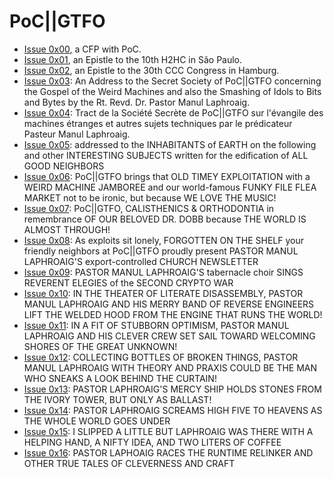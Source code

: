 # PoC||GTFO

* [Issue 0x00](pocorgtfo00.pdf), a CFP with PoC.
* [Issue 0x01](pocorgtfo01.pdf), an Epistle to the 10th H2HC in São Paulo.
* [Issue 0x02](pocorgtfo02.pdf), an Epistle to the 30th CCC Congress in Hamburg.
* [Issue 0x03](pocorgtfo03.pdf): An Address to the Secret Society of PoC||GTFO concerning the Gospel of the Weird Machines and also the Smashing of Idols to Bits and Bytes by the Rt. Revd. Dr. Pastor Manul Laphroaig.
* [Issue 0x04](pocorgtfo04.pdf): Tract de la Société Secrète de PoC||GTFO sur l'évangile des machines étranges et autres sujets techniques par le prédicateur Pasteur Manul Laphroaig.
* [Issue 0x05](pocorgtfo05.pdf): addressed to the INHABITANTS of EARTH on the following and other INTERESTING SUBJECTS written for the edification of ALL GOOD NEIGHBORS
* [Issue 0x06](pocorgtfo06.pdf): PoC||GTFO brings that OLD TIMEY EXPLOITATION with a WEIRD MACHINE JAMBOREE and our world-famous FUNKY FILE FLEA MARKET not to be ironic, but because WE LOVE THE MUSIC!
* [Issue 0x07](pocorgtfo07.pdf): PoC||GTFO, CALISTHENICS & ORTHODONTIA in remembrance OF OUR BELOVED DR. DOBB because THE WORLD IS ALMOST THROUGH!
* [Issue 0x08](pocorgtfo08.pdf): As exploits sit lonely, FORGOTTEN ON THE SHELF your friendly neighbors at PoC||GTFO proudly present PASTOR MANUL LAPHROAIG'S export-controlled CHURCH NEWSLETTER
* [Issue 0x09](pocorgtfo09.pdf): PASTOR MANUL LAPHROAIG'S tabernacle choir SINGS REVERENT ELEGIES of the SECOND CRYPTO WAR
* [Issue 0x10](pocorgtfo10.pdf): IN THE THEATER OF LITERATE DISASSEMBLY, PASTOR MANUL LAPHROAIG AND HIS MERRY BAND OF REVERSE ENGINEERS LIFT THE WELDED HOOD FROM THE ENGINE THAT RUNS THE WORLD!
* [Issue 0x11](pocorgtfo11.pdf): IN A FIT OF STUBBORN OPTIMISM, PASTOR MANUL LAPHROAIG AND HIS CLEVER CREW SET SAIL TOWARD WELCOMING SHORES OF THE GREAT UNKNOWN!
* [Issue 0x12](pocorgtfo12.pdf): COLLECTING BOTTLES OF BROKEN THINGS, PASTOR MANUL LAPHROAIG WITH THEORY AND PRAXIS COULD BE THE MAN WHO SNEAKS A LOOK BEHIND THE CURTAIN!
* [Issue 0x13](pocorgtfo13.pdf): PASTOR LAPHROAIG'S MERCY SHIP HOLDS STONES FROM THE IVORY TOWER, BUT ONLY AS BALLAST!
* [Issue 0x14](pocorgtfo14.pdf): PASTOR LAPHROAIG SCREAMS HIGH FIVE TO HEAVENS AS THE WHOLE WORLD GOES UNDER
* [Issue 0x15](pocorgtfo15.pdf): I SLIPPED A LITTLE BUT LAPHROAIG WAS THERE WITH A HELPING HAND, A NIFTY IDEA, AND TWO LITERS OF COFFEE
* [Issue 0x16](pocorgtfo16.pdf): PASTOR LAPHOAIG RACES THE RUNTIME RELINKER AND OTHER TRUE TALES OF CLEVERNESS AND CRAFT
